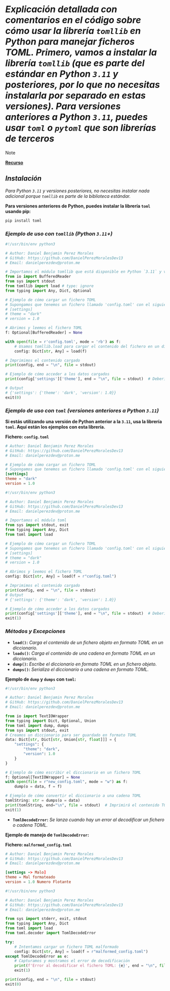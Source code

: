 <!-- Author: Daniel Benjamin Perez Morales -->
<!-- GitHub: https://github.com/DanielPerezMoralesDev13 -->
<!-- Email: danielperezdev@proton.me -->

# ***Explicación detallada con comentarios en el código sobre cómo usar la librería `tomllib` en Python para manejar ficheros TOML. Primero, vamos a instalar la librería `tomllib` (que es parte del estándar en Python `3.11` y posteriores, por lo que no necesitas instalarla por separado en estas versiones). Para versiones anteriores a Python `3.11`, puedes usar `toml` o `pytoml` que son librerías de terceros***

> [!NOTE]
> **[Recurso](https://realpython.com/python311-tomllib/ "https://realpython.com/python311-tomllib/")**

## ***Instalación***

*Para Python `3.11` y versiones posteriores, no necesitas instalar nada adicional porque `tomllib` es parte de la biblioteca estándar.*

**Para versiones anteriores de Python, puedes instalar la librería `toml` usando pip:**

```bash
pip install toml
```

### ***Ejemplo de uso con `tomllib` (Python `3.11`+)***

```python
#!/usr/bin/env python3

# Author: Daniel Benjamin Perez Morales
# GitHub: https://github.com/DanielPerezMoralesDev13
# Email: danielperezdev@proton.me

# Importamos el módulo tomllib que está disponible en Python `3.11` y versiones posteriores
from io import BufferedReader
from sys import stdout
from tomllib import load # type: ignore
from typing import Any, Dict, Optional

# Ejemplo de cómo cargar un fichero TOML
# Supongamos que tenemos un fichero llamado 'config.toml' con el siguiente contenido:
# [settings]
# theme = "dark"
# version = 1.0

# Abrimos y leemos el fichero TOML
f: Optional[BufferedReader] = None

with open(file = r'config.toml', mode = 'rb') as f:
    # Usamos tomllib.load para cargar el contenido del fichero en un diccionario
    config: Dict[str, Any] = load(f)

# Imprimimos el contenido cargado
print(config, end = "\n", file = stdout)

# Ejemplo de cómo acceder a los datos cargados
print(config['settings']['theme'], end = "\n", file = stdout)  # Debería imprimir 'dark'

# Output
# {'settings': {'theme': 'dark', 'version': 1.0}}
exit(0)
```

### ***Ejemplo de uso con `toml` (versiones anteriores a Python `3.11`)***

**Si estás utilizando una versión de Python anterior a la `3.11`, usa la librería `toml`. Aquí están los ejemplos con esta librería.**

**Fichero: `config.toml`**

```toml
# Author: Daniel Benjamin Perez Morales
# GitHub: https://github.com/DanielPerezMoralesDev13
# Email: danielperezdev@proton.me

# Ejemplo de cómo cargar un fichero TOML
# Supongamos que tenemos un fichero llamado 'config.toml' con el siguiente contenido:
[settings]
theme = "dark"
version = 1.0
```

```python
#!/usr/bin/env python3

# Author: Daniel Benjamin Perez Morales
# GitHub: https://github.com/DanielPerezMoralesDev13
# Email: danielperezdev@proton.me

# Importamos el módulo toml
from sys import stdout, exit
from typing import Any, Dict
from toml import load

# Ejemplo de cómo cargar un fichero TOML
# Supongamos que tenemos un fichero llamado 'config.toml' con el siguiente contenido:
# [settings]
# theme = "dark"
# version = 1.0

# Abrimos y leemos el fichero TOML
config: Dict[str, Any] = load(f = r"config.toml")

# Imprimimos el contenido cargado
print(config, end = "\n", file = stdout)
# Output
# {'settings': {'theme': 'dark', 'version': 1.0}}

# Ejemplo de cómo acceder a los datos cargados
print(config['settings']['theme'], end = "\n", file = stdout)  # Debería imprimir 'dark'
exit(1)
```

### ***Métodos y Excepciones***

- **`load()`:** *Carga el contenido de un fichero objeto en formato TOML en un diccionario.*
- **`loads()`:** *Carga el contenido de una cadena en formato TOML en un diccionario.*
- **`dump()`:** *Escribe el diccionario en formato TOML en un fichero objeto.*
- **`dumps()`:** *Serializa el diccionario a una cadena en formato TOML.*

**Ejemplo de `dump` y `dumps` con `toml`:**

```python
#!/usr/bin/env python3

# Author: Daniel Benjamin Perez Morales
# GitHub: https://github.com/DanielPerezMoralesDev13
# Email: danielperezdev@proton.me

from io import TextIOWrapper
from typing import Dict, Optional, Union
from toml import dump, dumps
from sys import stdout, exit
# Creamos un diccionario para ser guardado en formato TOML
data: Dict[str, Dict[str, Union[str, float]]] = {
    "settings": {
        "theme": "dark",
        "version": 1.0
    }
}

# Ejemplo de cómo escribir el diccionario en un fichero TOML
f: Optional[TextIOWrapper] = None
with open(file = r"new_config.toml", mode = "w") as f:
    dump(o = data, f = f)

# Ejemplo de cómo convertir el diccionario a una cadena TOML
tomlString: str = dumps(o = data)
print(tomlString, end="\n", file = stdout)  # Imprimirá el contenido TOML como una cadena
exit(1)
```

- **`TomlDecodeError`:** *Se lanza cuando hay un error al decodificar un fichero o cadena TOML.*

**Ejemplo de manejo de `TomlDecodeError`:**

**Fichero: `malformed_config.toml`**

```toml
# Author: Daniel Benjamin Perez Morales
# GitHub: https://github.com/DanielPerezMoralesDev13
# Email: danielperezdev@proton.me

[settings -> Malo]
theme = Mal formateado
version = 1.0 Numero Flotante
```

```python
#!/usr/bin/env python3

# Author: Daniel Benjamin Perez Morales
# GitHub: https://github.com/DanielPerezMoralesDev13
# Email: danielperezdev@proton.me

from sys import stderr, exit, stdout
from typing import Any, Dict
from toml import load
from toml.decoder import TomlDecodeError

try:
    # Intentamos cargar un fichero TOML malformado
    config: Dict[str, Any] = load(f = r"malformed_config.toml")
except TomlDecodeError as e:
    # Capturamos y mostramos el error de decodificación
    print(f'Error al decodificar el fichero TOML: {e}', end = "\n", file = stderr)
    exit(1)

print(config, end = "\n", file = stdout)
exit(0)
```
